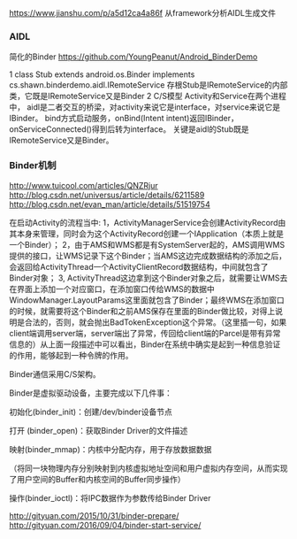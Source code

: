 
https://www.jianshu.com/p/a5d12ca4a86f 从framework分析AIDL生成文件

###  AIDL
简化的Binder
https://github.com/YoungPeanut/Android_BinderDemo

1 class Stub extends android.os.Binder implements cs.shawn.binderdemo.aidl.IRemoteService 存根Stub是IRemoteService的内部类，它既是IRemoteService又是Binder
2 C/S模型 Activity和Service在两个进程中， aidl是二者交互的桥梁，对activity来说它是interface，对service来说它是IBinder。 bind方式启动服务，onBind(Intent intent)返回IBinder，onServiceConnected()得到后转为interface。 关键是aidl的Stub既是IRemoteService又是Binder。


### Binder机制 
http://www.tuicool.com/articles/QNZRjur 
http://blog.csdn.net/universus/article/details/6211589
http://blog.csdn.net/evan_man/article/details/51519754 

在启动Activity的流程当中:
1，ActivityManagerService会创建ActivityRecord由其本身来管理，同时会为这个ActivityRecord创建一个IApplication（本质上就是一个Binder）；
2，由于AMS和WMS都是有SystemServer起的，AMS调用WMS提供的接口，让WMS记录下这个Binder；当AMS这边完成数据结构的添加之后，会返回给ActivityThread一个ActivityClientRecord数据结构，中间就包含了Binder对象；
3, ActivityThread这边拿到这个Binder对象之后，就需要让WMS去在界面上添加一个对应窗口，在添加窗口传给WMS的数据中WindowManager.LayoutParams这里面就包含了Binder；最终WMS在添加窗口的时候，就需要将这个Binder和之前AMS保存在里面的Binder做比较，对得上说明是合法的，否则，就会抛出BadTokenException这个异常。（这里插一句，如果client端调用server端，server端出了异常，传回给client端的Parcel是带有异常信息的）从上面一段描述中可以看出，Binder在系统中确实是起到一种信息验证的作用，能够起到一种令牌的作用。

Binder通信采用C/S架构。

Binder是虚拟驱动设备，主要完成以下几件事：

初始化(binder_init)：创建/dev/binder设备节点

打开 (binder_open)：获取Binder Driver的文件描述

映射(binder_mmap)：内核中分配内存，用于存放数据数据

（将同一块物理内存分别映射到内核虚拟地址空间和用户虚拟内存空间，从而实现了用户空间的Buffer和内核空间的Buffer同步操作）

操作(binder_ioctl)：将IPC数据作为参数传给Binder Driver

http://gityuan.com/2015/10/31/binder-prepare/ 
http://gityuan.com/2016/09/04/binder-start-service/